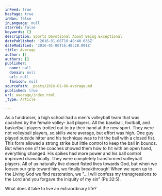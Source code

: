 ```yaml
---
inFeed: true
hasPage: true
inNav: false
inLanguage: null
starred: false
keywords: []
description: Sports Devotional About Being Exceptional
datePublished: '2016-01-06T16:48:40.636Z'
dateModified: '2016-01-06T16:48:28.091Z'
title: Average
author: []
authors: []
publisher:
  name: null
  domain: null
  url: null
  favicon: null
sourcePath: _posts/2016-01-06-average.md
published: true
url: average/index.html
_type: Article

---
```

As a fundraiser, a high school had a men's volleyball team that was coached by the female volley-
ball players. All the baseball, football, and basketball 
players trotted out to try their hand at the new sport. 
They were not volleyball players, so skills were average, but effort was high. One guy played outside hitter 
and his technique was to hit the ball with a closed fist. 
This form allowed a strong strike but little control to 
keep the ball in bounds. But when one of the coaches 
showed them how to hit with an open hand, everything 
changed. His spikes had more power and his ball control improved dramatically. They were completely 
transformed volleyball players. All of us naturally live 
closed fisted lives towards God, but when we loosen 
our grip toward him, we finally breakthrough! When 
we open up to the Living God we find restoration, we 
"...I will confess my transgressions to the Lord and 
you forgave the iniquity of my sin" (Ps 32:5). 

What does it take to live an extraordinary life?